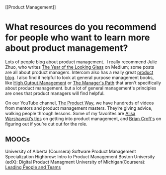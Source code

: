 [[Product Management]]
# What resources do you recommend for people who want to learn more about product management? 

Lots of people blog about product management.  I really recommend Julie Zhuo, who writes [The Year of the Looking Glass](https://medium.com/the-year-of-the-looking-glass) on Medium; some posts are all about product managers. Intercom also has a really great [product blog](https://www.intercom.com/blog/product-and-design/). I also find it helpful to look at general purpose management books, like [High Output Management](https://www.amazon.com/High-Output-Management-Andrew-Grove/dp/0679762884/ref=asc_df_0679762884/?tag=hyprod-20&linkCode=df0&hvadid=312065696873&hvpos=1o1&hvnetw=g&hvrand=7464546985126879786&hvpone=&hvptwo=&hvqmt=&hvdev=c&hvdvcmdl=&hvlocint=&hvlocphy=9019659&hvtargid=pla-487139763997&psc=1&tag=&ref=&adgrpid=61316180399&hvpone=&hvptwo=&hvadid=312065696873&hvpos=1o1&hvnetw=g&hvrand=7464546985126879786&hvqmt=&hvdev=c&hvdvcmdl=&hvlocint=&hvlocphy=9019659&hvtargid=pla-487139763997) or [The Manager's Path](https://www.amazon.com/dp/B06XP3GJ7F/ref=dp-kindle-redirect?_encoding=UTF8&btkr=1) that aren't specifically about product management. but a lot of general management's principles are ones that product managers will find helpful.

On our YouTube channel, [The Product Way](https://www.youtube.com/channel/UCWX_c4YmANF1jPggAjO5Mnw), we have hundreds of videos from mentors and product management masters. They’re giving advice, walking people through lessons. Some of my favorites are [Alisa Warshawski’s tips](https://www.youtube.com/watch?v=ZqV0bS3oAMs) on getting into product management, and [Brian Croft's](https://www.youtube.com/watch?v=ivFOTfLxxS0) on figuring out if you’re cut out for the role. 



## MOOCs
University of Alberta (Coursera) Software Product Management Specialization
Highbrow: Intro to Product Management
Boston University (edX): Digital Product Managment
University of Michigan(Coursera): [Leading People and Teams](https://www.coursera.org/specializations/leading-teams)

